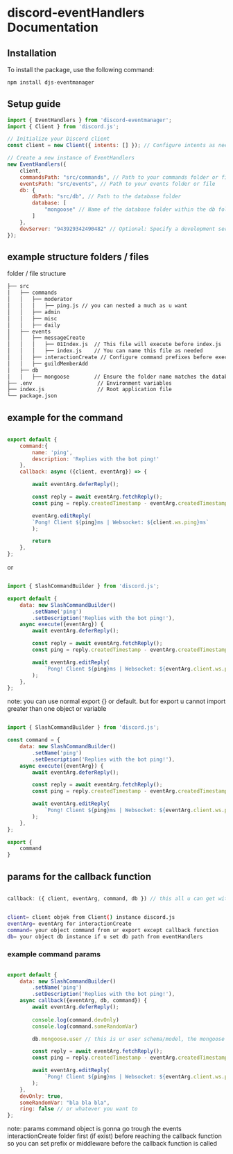 # discord-eventHandlers Documentation

## Installation

To install the package, use the following command:

```bash
npm install djs-eventmanager
```

## Setup guide

```js
import { EventHandlers } from 'discord-eventmanager';
import { Client } from 'discord.js';

// Initialize your Discord client
const client = new Client({ intents: [] }); // Configure intents as needed

// Create a new instance of EventHandlers
new EventHandlers({
    client,
    commandsPath: "src/commands", // Path to your commands folder or file
    eventsPath: "src/events", // Path to your events folder or file
    db: {  
        dbPath: "src/db", // Path to the database folder
        database: [
            "mongoose" // Name of the database folder within the db folder
        ] 
    },
    devServer: "943929342490482" // Optional: Specify a development server for exclusive command updates
});

```
## example structure folders / files

folder / file structure

```sh
├── src
│   ├── commands
│   │   ├── moderator
│   │   │   ├── ping.js // you can nested a much as u want  
│   │   ├── admin
│   │   ├── misc
│   │   ├── daily
│   ├── events
│   │   ├── messageCreate
│   │   │   ├── 01Index.js  // This file will execute before index.js
│   │   │   ├── index.js    // You can name this file as needed
│   │   ├── interactionCreate // Configure command prefixes before execution
│   │   ├── guildMemberAdd
│   ├── db
│   │   ├── mongoose        // Ensure the folder name matches the database property
├── .env                     // Environment variables
├── index.js                 // Root application file
└── package.json
```


## example for the command 

```js

export default {
    command:{
        name: 'ping',
        description: 'Replies with the bot ping!'
    },
    callback: async ({client, eventArg}) => {

        await eventArg.deferReply();

        const reply = await eventArg.fetchReply();
        const ping = reply.createdTimestamp - eventArg.createdTimestamp;

        eventArg.editReply(
        `Pong! Client ${ping}ms | Websocket: ${client.ws.ping}ms`
        );

        return
    },
};

```

or 

```js 

import { SlashCommandBuilder } from 'discord.js';

export default {
    data: new SlashCommandBuilder()
        .setName('ping')
        .setDescription('Replies with the bot ping!'),
    async execute({eventArg}) {
        await eventArg.deferReply();

        const reply = await eventArg.fetchReply();
        const ping = reply.createdTimestamp - eventArg.createdTimestamp;

        await eventArg.editReply(
            `Pong! Client ${ping}ms | Websocket: ${eventArg.client.ws.ping}ms`
        );
    },
};

```

note: you can use normal export {} or default. but for export u cannot import greater than one object or variable

```js 

import { SlashCommandBuilder } from 'discord.js';

const command = {
    data: new SlashCommandBuilder()
        .setName('ping')
        .setDescription('Replies with the bot ping!'),
    async execute({eventArg}) {
        await eventArg.deferReply();

        const reply = await eventArg.fetchReply();
        const ping = reply.createdTimestamp - eventArg.createdTimestamp;

        await eventArg.editReply(
            `Pong! Client ${ping}ms | Websocket: ${eventArg.client.ws.ping}ms`
        );
    },
};

export {
    command
}

```

## params for the callback function

```js

callback: ({ client, eventArg, command, db }) // this all u can get with singgle callback func  

```

```sh

client= client objek from Client() instance discord.js 
eventArg= eventArg for interactionCreate 
command= your object command from ur export except callback function 
db= your object db instance if u set db path from eventHandlers 

```
 
### example command params

```js

export default {
    data: new SlashCommandBuilder()
        .setName('ping')
        .setDescription('Replies with the bot ping!'),
    async callback({eventArg, db, command}) {
        await eventArg.deferReply();
         
        console.log(command.devOnly)
        console.log(command.someRandomVar) 

        db.mongoose.user // this is ur user schema/model, the mongoose name is the prefix name from the name folder db/mongoose

        const reply = await eventArg.fetchReply();
        const ping = reply.createdTimestamp - eventArg.createdTimestamp;

        await eventArg.editReply(
            `Pong! Client ${ping}ms | Websocket: ${eventArg.client.ws.ping}ms`
        );
    },
    devOnly: true, 
    someRandomVar: "bla bla bla",
    ring: false // or whatever you want to
};

```

note: params command object is gonna go trough the events interactionCreate folder first (if exist) before reaching the callback function so you can set prefix or middleware before the callback function is called
